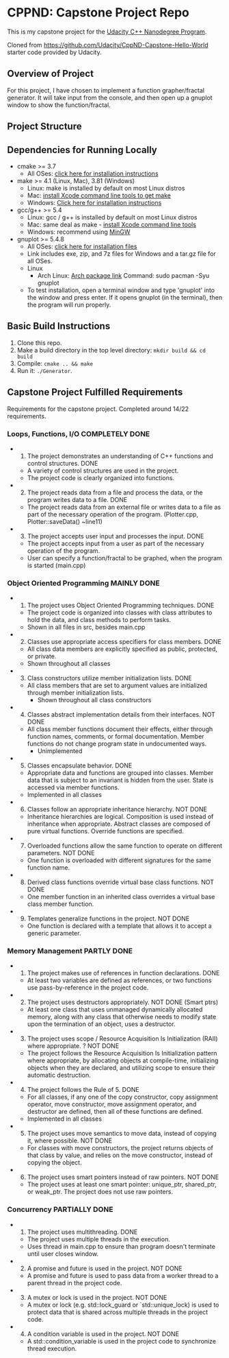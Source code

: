 # CPPND: Capstone Project Repo

This is my capstone project for the [Udacity C++ Nanodegree Program](https://www.udacity.com/course/c-plus-plus-nanodegree--nd213).

Cloned from https://github.com/Udacity/CppND-Capstone-Hello-World starter code provided by Udacity.

## Overview of Project
For this project, I have chosen to implement a function grapher/fractal generator. It will take input from the console, and then open up a gnuplot window to show the function/fractal.

## Project Structure


## Dependencies for Running Locally
* cmake >= 3.7
  * All OSes: [click here for installation instructions](https://cmake.org/install/)
* make >= 4.1 (Linux, Mac), 3.81 (Windows)
  * Linux: make is installed by default on most Linux distros
  * Mac: [install Xcode command line tools to get make](https://developer.apple.com/xcode/features/)
  * Windows: [Click here for installation instructions](http://gnuwin32.sourceforge.net/packages/make.htm)
* gcc/g++ >= 5.4
  * Linux: gcc / g++ is installed by default on most Linux distros
  * Mac: same deal as make - [install Xcode command line tools](https://developer.apple.com/xcode/features/)
  * Windows: recommend using [MinGW](http://www.mingw-w64.org/)
* gnuplot >= 5.4.8
  * All OSes: [click here for installation files](https://sourceforge.net/projects/gnuplot/files/gnuplot/5.4.8/)
  * Link includes exe, zip, and 7z files for Windows and a tar.gz file for all OSes.
  * Linux
    * Arch Linux: [Arch package link](https://archlinux.org/packages/extra/x86_64/gnuplot/) Command: sudo pacman -Syu gnuplot
  * To test installation, open a terminal window and type 'gnuplot' into the window and press enter. If it opens gnuplot (in the terminal), then the program will run properly.


## Basic Build Instructions

1. Clone this repo.
2. Make a build directory in the top level directory: `mkdir build && cd build`
3. Compile: `cmake .. && make`
4. Run it: `./Generator`.

## Capstone Project Fulfilled Requirements

Requirements for the capstone project. Completed around 14/22 requirements.

### Loops, Functions, I/O COMPLETELY DONE

* 1. The project demonstrates an understanding of C++ functions and control structures. DONE
    * A variety of control structures are used in the project.
    * The project code is clearly organized into functions.
  
*  2. The project reads data from a file and process the data, or the program writes data to a file. DONE
    * The project reads data from an external file or writes data to a file as part of the necessary operation of the program. (Plotter.cpp, Plotter::saveData() ~line11)
  
*  3. The project accepts user input and processes the input. DONE
    * The project accepts input from a user as part of the necessary operation of the program.
    * User can specify a function/fractal to be graphed, when the program is started (main.cpp)

### Object Oriented Programming MAINLY DONE

* 1. The project uses Object Oriented Programming techniques. DONE
	* The project code is organized into classes with class attributes to hold the data, and class methods to perform tasks.
  * Shown in all files in src, besides main.cpp

* 2. Classes use appropriate access specifiers for class members. DONE
  * All class data members are explicitly specified as public, protected, or private.
  * Shown throughout all classes

* 3. Class constructors utilize member initialization lists. DONE
  * All class members that are set to argument values are initialized through member initialization lists.
    * Shown throughout all class constructors

* 4. Classes abstract implementation details from their interfaces. NOT DONE
  * All class member functions document their effects, either through function names, comments, or formal documentation. Member functions do not change program state in undocumented ways.
    * Unimplemented

* 5. Classes encapsulate behavior. DONE
	* Appropriate data and functions are grouped into classes. Member data that is subject to an invariant is hidden from the user. State is accessed via member functions.
    * Implemented in all classes

* 6. Classes follow an appropriate inheritance hierarchy. NOT DONE
	* Inheritance hierarchies are logical. Composition is used instead of inheritance when appropriate. Abstract classes are composed of pure virtual functions. Override functions are specified.

* 7. Overloaded functions allow the same function to operate on different parameters. NOT DONE
	* One function is overloaded with different signatures for the same function name.

* 8. Derived class functions override virtual base class functions. NOT DONE
	* One member function in an inherited class overrides a virtual base class member function.

* 9. Templates generalize functions in the project. NOT DONE
	* One function is declared with a template that allows it to accept a generic parameter.

### Memory Management PARTLY DONE

* 1. The project makes use of references in function declarations. DONE
	* At least two variables are defined as references, or two functions use pass-by-reference in the project code.

* 2. The project uses destructors appropriately. NOT DONE (Smart ptrs)
	* At least one class that uses unmanaged dynamically allocated memory, along with any class that otherwise needs to modify state upon the termination of an object, uses a destructor.

* 3. The project uses scope / Resource Acquisition Is Initialization (RAII) where appropriate. ? NOT DONE
	* The project follows the Resource Acquisition Is Initialization pattern where appropriate, by allocating objects at compile-time, initializing objects when they are declared, and utilizing scope to ensure their automatic destruction.

* 4. The project follows the Rule of 5. DONE
  * For all classes, if any one of the copy constructor, copy assignment operator, move constructor, move assignment operator, and destructor are defined, then all of these functions are defined.
  * Implemented in all classes

* 5. The project uses move semantics to move data, instead of copying it, where possible. NOT DONE
	* For classes with move constructors, the project returns objects of that class by value, and relies on the move constructor, instead of copying the object.

* 6. The project uses smart pointers instead of raw pointers. NOT DONE
	* The project uses at least one smart pointer: unique_ptr, shared_ptr, or weak_ptr. The project does not use raw pointers.

### Concurrency PARTIALLY DONE

* 1. The project uses multithreading. DONE
	* The project uses multiple threads in the execution.
    * Uses thread in main.cpp to ensure than program doesn't terminate until user closes window.

* 2. A promise and future is used in the project. NOT DONE
	* A promise and future is used to pass data from a worker thread to a parent thread in the project code.

* 3. A mutex or lock is used in the project. NOT DONE
	* A mutex or lock (e.g. std::lock_guard or `std::unique_lock) is used to protect data that is shared across multiple threads in the project code.

* 4. A condition variable is used in the project. NOT DONE
	* A std::condition_variable is used in the project code to synchronize thread execution.
